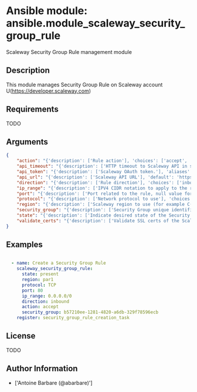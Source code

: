# Ansible module: ansible.module_scaleway_security_group_rule


Scaleway Security Group Rule management module

## Description

This module manages Security Group Rule on Scaleway account U(https://developer.scaleway.com)

## Requirements

TODO

## Arguments

``` json
{
    "action": "{'description': ['Rule action'], 'choices': ['accept', 'drop'], 'required': True}",
    "api_timeout": "{'description': ['HTTP timeout to Scaleway API in seconds.'], 'default': 30, 'aliases': ['timeout']}",
    "api_token": "{'description': ['Scaleway OAuth token.'], 'aliases': ['oauth_token']}",
    "api_url": "{'description': ['Scaleway API URL'], 'default': 'https://api.scaleway.com', 'aliases': ['base_url']}",
    "direction": "{'description': ['Rule direction'], 'choices': ['inbound', 'outbound'], 'required': True}",
    "ip_range": "{'description': ['IPV4 CIDR notation to apply to the rule'], 'default': '0.0.0.0/0'}",
    "port": "{'description': ['Port related to the rule, null value for all the ports'], 'required': True, 'type': 'int'}",
    "protocol": "{'description': ['Network protocol to use'], 'choices': ['TCP', 'UDP', 'ICMP'], 'required': True}",
    "region": "{'description': ['Scaleway region to use (for example C(par1)).'], 'required': True, 'choices': ['ams1', 'EMEA-NL-EVS', 'par1', 'EMEA-FR-PAR1']}",
    "security_group": "{'description': ['Security Group unique identifier'], 'required': True}",
    "state": "{'description': ['Indicate desired state of the Security Group Rule.'], 'default': 'present', 'choices': ['present', 'absent']}",
    "validate_certs": "{'description': ['Validate SSL certs of the Scaleway API.'], 'default': True, 'type': 'bool'}",
}
```

## Examples


``` yaml

  - name: Create a Security Group Rule
    scaleway_security_group_rule:
      state: present
      region: par1
      protocol: TCP
      port: 80
      ip_range: 0.0.0.0/0
      direction: inbound
      action: accept
      security_group: b57210ee-1281-4820-a6db-329f78596ecb
    register: security_group_rule_creation_task

```

## License

TODO

## Author Information
  - ['Antoine Barbare (@abarbare)']
